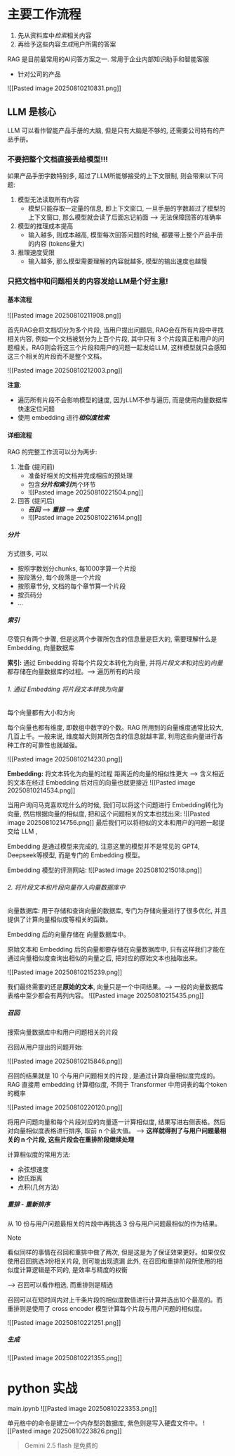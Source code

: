
# 主要工作流程

1. 先从资料库中*检索*相关内容
2. 再给予这些内容*生成*用户所需的答案

RAG 是目前最常用的AI问答方案之一. 常用于企业内部知识助手和智能客服
- 针对公司的产品

![[Pasted image 20250810210831.png]]


## LLM 是核心

LLM 可以看作智能产品手册的大脑, 但是只有大脑是不够的, 还需要公司特有的产品手册。

### 不要把整个文档直接丢给模型!!!

如果产品手册字数特别多, 超过了LLM所能够接受的上下文限制, 则会带来以下问题:
1. 模型无法读取所有内容
	- 模型只能存取一定量的信息, 即上下文窗口, 一旦手册的字数超过了模型的上下文窗口, 那么模型就会读了后面忘记前面 --> 无法保障回答的准确率 
2. 模型的推理成本提高
	- 输入越多, 则成本越高, 模型每次回答问题的时候, 都要带上整个产品手册的内容 (tokens量大)
3. 推理速度受限
	- 输入越多, 那么模型需要理解的内容就越多, 模型的输出速度也越慢

### 只把文档中和**问题**相关的内容发给LLM是个好主意!

#### 基本流程

![[Pasted image 20250810211908.png]]

首先RAG会将文档切分为多个片段, 当用户提出问题后, RAG会在所有片段中寻找相关内容, 例如一个文档被划分为上百个片段, 其中只有 3  个片段真正和用户的问题相关。RAG则会将这三个片段和用户的问题一起发给LLM, 这样模型就只会感知这三个相关的片段而不是整个文档。

![[Pasted image 20250810212003.png]]

**注意**:
- 遍历所有片段不会影响模型的速度, 因为LLM不参与遍历, 而是使用向量数据库快速定位问题
- 使用 embedding 进行***相似度检索***


#### 详细流程
RAG 的完整工作流可以分为两步:
1. 准备 (提问前)
	- 准备好相关的文档并完成相应的预处理
	- 包含***分片和索引***两个环节
	- ![[Pasted image 20250810221504.png]]
1. 回答 (提问后)
	- ***召回*** --> ***重排*** --> ***生成***
	- ![[Pasted image 20250810221614.png]]

##### 分片

方式很多, 可以
- 按照字数划分chunks, 每1000字算一个片段
- 按段落分, 每个段落是一个片段
- 按照章节分, 文档的每个章节算一个片段
- 按页码分
- ...


##### 索引
尽管只有两个步骤, 但是这两个步骤所包含的信息量是巨大的, 需要理解什么是 Embedding, 向量数据库

**索引:**
通过 Embedding 将每个片段文本转化为向量, 并将*片段文本*和对应的*向量*都存储在向量数据库的过程。--> 遍历所有的片段

###### 1. 通过 *Embedding* 将片段文本转换为向量

每个向量都有大小和方向

每个向量也都有维度, 即数组中数字的个数。RAG 所用到的向量维度通常比较大, 几百上千。一般来说, 维度越大则其所包含的信息就越丰富, 利用这些向量进行各种工作的可靠性也就越强。

![[Pasted image 20250810214230.png]]


**Embedding:**
将文本转化为向量的过程
距离近的向量的相似性更大 --> 含义相近的文本在经过 Embedding 后对应的向量也就更接近
![[Pasted image 20250810214534.png]]

当用户询问马克喜欢吃什么的时候, 我们可以将这个问题进行 Embedding转化为向量, 然后根据向量的相似度, 把和这个问题相关的文本也找出来:
![[Pasted image 20250810214756.png]]
最后我们可以将相似的文本和用户的问题一起提交给 LLM , 

Embedding 是通过模型来完成的, 注意这里的模型并不是常见的 GPT4, Deepseek等模型, 而是专门的 Embedding 模型。

Embedding 模型的评测网站:
![[Pasted image 20250810215018.png]]


###### 2. 将*片段文本*和*片段向量*存入向量数据库中

向量数据库:
用于存储和查询向量的数据库, 专门为存储向量进行了很多优化, 并且提供了计算向量相似度等相关的函数。

Embedding 后的向量存储在 向量数据库中。

原始文本和 Embedding 后的向量都要存储在向量数据库中, 只有这样我们才能在通过向量相似度查询出相似的向量之后, 把对应的原始文本也抽取出来。

![[Pasted image 20250810215239.png]]

我们最终需要的还是**原始的文本**, 向量只是一个中间结果。--> 一般的向量数据库表格中至少都会有两列内容。
![[Pasted image 20250810215435.png]] 


##### 召回
搜索向量数据库中和用户问题相关的片段

召回从用户提出的问题开始:

![[Pasted image 20250810215846.png]]

召回的结果就是 10 个与用户问题相关的片段 , 是通过计算向量相似度完成的。
RAG 直接用 embedding 计算相似度, 不同于 Transformer 中用词表的每个token的概率

![[Pasted image 20250810220120.png]]

将用户问题向量和每个片段对应的向量逐一计算相似度, 结果写进右侧表格。然后对向量相似度表格进行排序, 取前 n 个最大值。
--> **这样就得到了与用户问题最相关的 n 个片段, 这些片段会在重排阶段继续处理**

计算相似度的常用方法:
- 余弦想速度
- 欧氏距离
- 点积(几何方法)

##### 重排 - 重新排序

从 10 份与用户问题最相关的片段中再挑选 3 份与用户问题最相似的作为结果。

> [!NOTE]
> 看似同样的事情在召回和重排中做了两次, 但是这是为了保证效果更好。如果仅仅使用召回挑选3份相关片段, 则可能出现遗漏
> 此外, 在召回和重排阶段所使用的相似度计算逻辑是不同的, 是效率与精度的权衡

--> 召回可以看作粗选, 而重排则是精选


召回可以在短时间内对上千条片段的相似度数值进行计算并选出10个最高的。而重排则是使用了 cross encoder 模型计算每个片段与用户问题的相似度。

![[Pasted image 20250810221251.png]]

##### 生成
![[Pasted image 20250810221355.png]]






# python 实战
main.ipynb
![[Pasted image 20250810223353.png]]


单元格中的命令是建立一个内存型的数据库, 紫色则是写入硬盘文件中。
![[Pasted image 20250810223826.png]]
> Gemini 2.5 flash 是免费的 










